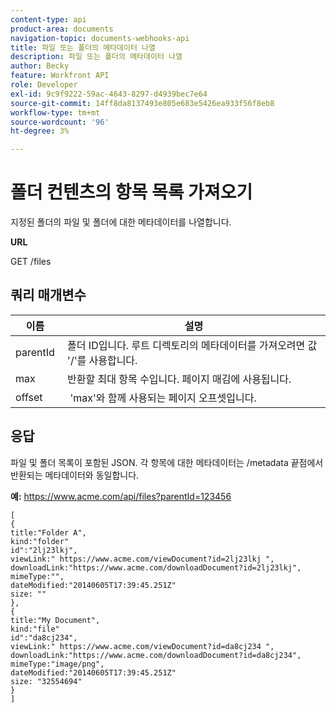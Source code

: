 ```yaml
---
content-type: api
product-area: documents
navigation-topic: documents-webhooks-api
title: 파일 또는 폴더의 메타데이터 나열
description: 파일 또는 폴더의 메타데이터 나열
author: Becky
feature: Workfront API
role: Developer
exl-id: 9c9f9222-59ac-4643-8297-d4939bec7e64
source-git-commit: 14ff8da8137493e805e683e5426ea933f56f8eb8
workflow-type: tm+mt
source-wordcount: '96'
ht-degree: 3%

---
```



# 폴더 컨텐츠의 항목 목록 가져오기

지정된 폴더의 파일 및 폴더에 대한 메타데이터를 나열합니다.

**URL**

GET /files

## 쿼리 매개변수

| 이름  | 설명 |
|---|---|
| parentId  | 폴더 ID입니다. 루트 디렉토리의 메타데이터를 가져오려면 값 &#39;/&#39;를 사용합니다. |
| max  | 반환할 최대 항목 수입니다. 페이지 매김에 사용됩니다. |
| offset  |  &#39;max&#39;와 함께 사용되는 페이지 오프셋입니다. |


## 응답

파일 및 폴더 목록이 포함된 JSON. 각 항목에 대한 메타데이터는 /metadata 끝점에서 반환되는 메타데이터와 동일합니다.

**예:** https://www.acme.com/api/files?parentId=123456

```
[ 
{
title:"Folder A",
kind:"folder"
id":"2lj23lkj",
viewLink:" https://www.acme.com/viewDocument?id=2lj23lkj ",
downloadLink:"https://www.acme.com/downloadDocument?id=2lj23lkj",
mimeType:"",
dateModified:"2014­06­05T17:39:45.251Z"
size: ""
},
{
title:"My Document",
kind:"file"
id":"da8cj234",
viewLink:" https://www.acme.com/viewDocument?id=da8cj234 ",
downloadLink:"https://www.acme.com/downloadDocument?id=da8cj234",
mimeType:"image/png",
dateModified:"2014­06­05T17:39:45.251Z"
size: "32554694"
}
]
```
